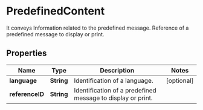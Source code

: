 

# PredefinedContent

It conveys Information related to the predefined message. Reference of a predefined message to display or print.

## Properties

| Name | Type | Description | Notes |
|------------ | ------------- | ------------- | -------------|
|**language** | **String** | Identification of a language. |  [optional] |
|**referenceID** | **String** | Identification of a predefined message to display or print. |  |



